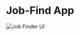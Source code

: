 # Job-Find App

![Job Finder UI](https://user-images.githubusercontent.com/55484097/182677112-f7f42e08-bde4-4521-bf27-03a810d3e34a.png)

